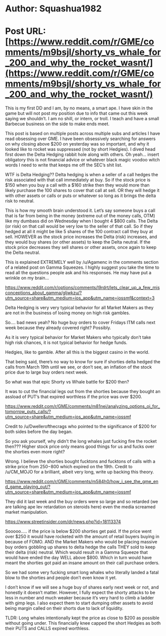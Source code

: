 # Author: Squashua1982
# Post URL: [https://www.reddit.com/r/GME/comments/m9bsjl/shorty_vs_whale_for_200_and_why_the_rocket_wasnt/](https://www.reddit.com/r/GME/comments/m9bsjl/shorty_vs_whale_for_200_and_why_the_rocket_wasnt/)


This is my first DD and I am, by no means, a smart ape. I have skin in the game but will not post my position due to info that came out this week saying we shouldn’t. I am no shill, or intern, or troll. I teach and have a small Barbecue business on the side to make ends meet. 

This post is based on multiple posts across multiple subs and articles I have read obsessing over GME. I have been obsessively searching for answers on why closing above $200 on yesterday was so important, and why it looked like to rocket was suppressed (not by short Hedgies). I dived head first down the Delta Hedging rabbit hole along with others. Oh yeah... insert obligatory this is not financial advice or whatever black magic voodoo witch words I need to write that keeps me off the SEC’s shit list. 

WTF is Delta Hedging?? Delta hedging is when a seller of a call hedges the risk associated with that call immediately at buy. So if the stock price is $150 when you buy a call with a $160 strike then they would more than likely purchase the 100 shares to cover that call at sell. OR they will hedge it with other assets or calls or puts or whatever so long as it brings the delta risk to neutral.

This is how my smooth brain understood it. Let’s say someone buys a call that is far from being in the money (extreme out of the money calls, OTM) like my dumbass did on Wednesday when I bought 4 $800 calls. The Delta (or risk) on that call would be very low to the seller of that call. So if they hedged at all it might be like 5 shares of the 100 contract call they buy at sell. HOWEVER as the stock price increases the Delta (risk) increases, and they would buy shares (or other assets) to keep the Delta neutral. If the stock price decreases they sell shares or other assets, once again to keep the Delta neutral. 

This is explained EXTREMELY well by /u/Agamenc in the comments section of a related post on Gamma Squeezes. I highly suggest you take the time to read all the questions people ask and his responses. He may have put a wrinkle on my brain... 

https://www.reddit.com/r/options/comments/l9rdrt/lets_clear_up_a_few_misconceptions_about_gamma/gljwkzu/?utm_source=share&utm_medium=ios_app&utm_name=iossmf&context=3

Delta Hedging is very very typical behavior for all Market Makers as they are not in the business of losing money on high risk gambles. 

So.... bad news yeah? No huge buy orders to cover Fridays ITM calls next week because they already covered right? Possibly. 

As it is very typical behavior for Market Makers who typically don’t take high risk chances, it is not typical behavior for hedge funds. 

Hedgies, like to gamble. After all this is the biggest casino in the world. 

That being said, there’s no way to know for sure if shorties delta hedged the calls from March 19th until we see, or don’t see, an inflation of the stock price due to large buy orders next week. 

So what was that epic Shorty vs Whale battle for $200 then?

It was to cut the financial legs out from the shorties because they bought an assload of PUT’s that expired worthless if the price was over $200. 

https://www.reddit.com/r/GME/comments/m81nei/analyzing_options_oi_for_tomorrow_puts_calls/?utm_source=share&utm_medium=ios_app&utm_name=iossmf

Credit to /u/Dwellerofthecrags who pointed to the significance of $200 for both sides before the day began. 

So you ask yourself, why didn’t the long whales just fucking fire the rocket then??? Higher stock price only means good things for us and fucks over the shorties even more right? 

Wrong. I believe the shorties bought fucktons and fucktons of calls with a strike price from $250-$800 which expired on the 19th. Credit to /u/CM_MOJO for a brilliant, albeit very long, write up backing this theory. 

https://www.reddit.com/r/GME/comments/m584h0/how_i_see_the_gme_end_game_playing_out/?utm_source=share&utm_medium=ios_app&utm_name=iossmf

They did it last week and the buy orders were so large and so retarded (we are talking ape lev retardation on steroids here) even the media screamed market manipulation. 

https://www.streetinsider.com/dr/news.php?id=18113374

Sooooo..... if the price is below $200 shorties get paid. If the price went over $250 it would have rocketed with the amount of retail buyers buying in because of FOMO. AND the Market Makers who would be placing massive buy orders gobbling up shares to delta hedge the calls THEY sold to keep their delta (risk) neutral. Which would result in a Gamma Squeeze that would have ended the day WELL above $800. Which in turn would have meant the shorties got paid an insane amount on their call purchase orders. 

So we had some very fucking smart long whales who literally landed a fatal blow to the shorties and people don’t even know it yet. 

I don’t know if we will see a huge buy of shares early next week or not, and honestly it doesn’t matter. However, I fully expect the shorty attacks to be less in number and much weaker because it’s very hard to climb a ladder with gimp legs. I also expect them to start dumping other assets to avoid being margin called on their shorts due to lack of liquidity. 

TLDR: Long whales intentionally kept the price as close to $200 as possible without going under. This financially knee capped the short Hedgies as both their PUTS and CALLS expired worthless.